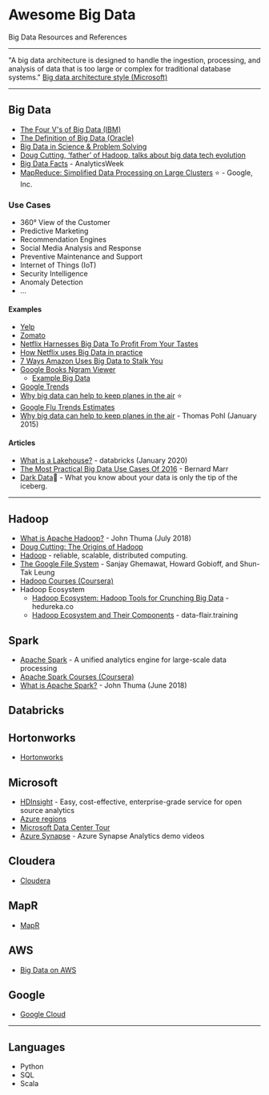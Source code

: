# Awesome Big Data
Big Data Resources and References

-----
"A big data architecture is designed to handle the ingestion, processing, and analysis of data that is too large or complex for traditional database systems." [Big data architecture style (Microsoft)](https://docs.microsoft.com/en-us/azure/architecture/guide/architecture-styles/big-data)


-----

## Big Data
* [The Four V's of Big Data (IBM)](https://www.ibmbigdatahub.com/infographic/four-vs-big-data)
* [The Definition of Big Data (Oracle)](https://www.oracle.com/big-data/guide/what-is-big-data.html)
* [Big Data in Science & Problem Solving](https://international-soil-radiocarbon-database.github.io/SOC-Hub/2018/06/27/Bigdata-Ag/)
* [Doug Cutting, ‘father’ of Hadoop, talks about big data tech evolution](https://www.computerweekly.com/news/450420002/Doug-Cutting-father-of-Hadoop-talks-about-big-data-tech-evolution)
* [Big Data Facts](https://analyticsweek.com/content/big-data-facts/) - AnalyticsWeek 
* [MapReduce: Simplified Data Processing on Large Clusters](https://static.googleusercontent.com/media/research.google.com/en//archive/mapreduce-osdi04.pdf) :star: - Google, Inc.

### Use Cases
* 360° View of the Customer
* Predictive Marketing
* Recommendation Engines
* Social Media Analysis and Response
* Preventive Maintenance and Support
* Internet of Things (IoT)
* Security Intelligence
* Anomaly Detection
* ...

#### Examples
* [Yelp](https://www.yelp.com/)
* [Zomato](https://www.zomato.com/)
* [Netflix Harnesses Big Data To Profit From Your Tastes](https://www.forbes.com/sites/jonmarkman/2019/02/25/netflix-harnesses-big-data-to-profit-from-your-tastes/)
* [How Netflix uses Big Data in practice](https://www.bernardmarr.com/default.asp?contentID=695)
* [7 Ways Amazon Uses Big Data to Stalk You](https://www.investopedia.com/articles/insights/090716/7-ways-amazon-uses-big-data-stalk-you-amzn.asp)
* [Google Books Ngram Viewer](https://books.google.com/ngrams/)
    * [Example Big Data](https://books.google.com/ngrams/graph?content=big+data&direct_url=t1%3B%2Cbig%20data%3B%2Cc0#t1%3B%2Cbig%20data%3B%2Cc0%26ref%3Dnajielkoto0)
* [Google Trends](https://trends.google.com/trends/explore)
* [Why big data can help to keep planes in the air](https://blogs.sap.com/2015/01/20/why-airlines-need-to-keep-planes-in-the-air/) :star:
* [Google Flu Trends Estimates](https://www.google.com/publicdata/explore?ds=z3bsqef7ki44ac_)
* [Why big data can help to keep planes in the air](https://blogs.sap.com/2015/01/20/why-airlines-need-to-keep-planes-in-the-air/) - Thomas Pohl (January 2015)

#### Articles
* [What is a Lakehouse?](https://databricks.com/blog/2020/01/30/what-is-a-data-lakehouse.html) - databricks (January 2020)
* [The Most Practical Big Data Use Cases Of 2016](https://www.forbes.com/sites/bernardmarr/2016/08/25/the-most-practical-big-data-use-cases-of-2016/) - Bernard Marr
* [Dark Data](https://lucidworks.com/darkdata/)🗻 - What you know about your data is only the tip of the iceberg.

-----

## Hadoop
   * [What is Apache Hadoop?](https://medium.com/dataseries/fnu-for-non-unicorns-what-is-apache-hadoop-991230b704c) - John Thuma (July 2018)
   * [Doug Cutting: The Origins of Hadoop](https://www.youtube.com/watch?v=ebgXN7VaIZA)
   * [Hadoop](https://hadoop.apache.org/) - reliable, scalable, distributed computing.
   * [The Google File System](https://research.google/pubs/pub51/) - Sanjay Ghemawat, Howard Gobioff, and Shun-Tak Leung   
   * [Hadoop Courses (Coursera)](https://www.coursera.org/search?query=hadoop&)
   * Hadoop Ecosystem
      * [Hadoop Ecosystem: Hadoop Tools for Crunching Big Data](https://www.edureka.co/blog/hadoop-ecosystem) - hedureka.co
      * [Hadoop Ecosystem and Their Components](https://data-flair.training/blogs/hadoop-ecosystem-components/) - data-flair.training
   
## Spark
   * [Apache Spark](https://spark.apache.org/) - A unified analytics engine for large-scale data processing
   * [Apache Spark Courses (Coursera)](https://www.coursera.org/courses?query=apache%20spark) 
   * [What is Apache Spark?](https://medium.com/datadriveninvestor/fnu-for-non-unicorns-what-is-apache-spark-613667e98c67) - John Thuma (June 2018)

## Databricks

## Hortonworks
   * [Hortonworks](https://hortonworks.com/)
## Microsoft
   * [HDInsight](https://azure.microsoft.com/en-in/services/hdinsight/?cdn=disable) - Easy, cost-effective, enterprise-grade service for open source analytics
   * [Azure regions](https://azure.microsoft.com/en-in/global-infrastructure/regions/)
   * [Microsoft Data Center Tour](https://www.youtube.com/watch?v=9VWA-7_-Pb0)
   * [Azure Synapse](https://azure.microsoft.com/en-us/services/synapse-analytics/video-demos/) - Azure Synapse Analytics demo videos
## Cloudera
   * [Cloudera](https://www.cloudera.com/)
## MapR
   * [MapR](https://mapr.com/)
## AWS
* [Big Data on AWS](https://aws.amazon.com/big-data/getting-started/)
## Google
* [Google Cloud](https://cloud.google.com/solutions/big-data/)
-----
## Languages
* Python
* SQL
* Scala
